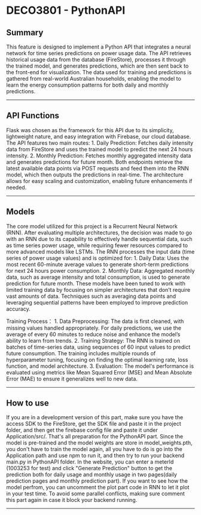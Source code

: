 # DECO3801 - PythonAPI

## Summary

This feature is designed to implement a Python API that integrates a neural network for time series predictions on power usage data. The API retrieves historical usage data from the database (FireStore), processes it through the trained model, and generates predictions, which are then sent back to the front-end for visualization. The data used for training and predictions is gathered from real-world Australian households, enabling the model to learn the energy consumption patterns for both daily and monthly predictions.

---

## API Functions

Flask was chosen as the framework for this API due to its simplicity, lightweight nature, and easy integration with Firebase, our cloud database. The API features two main routes:
    1. Daily Prediction: Fetches daily intensity data from FireStore and uses the trained model to predict the next 24 hours intensity.
    2. Monthly Prediction: Fetches monthly aggregated intensity data and generates predictions for future month.
Both endpoints retrieve the latest available data points via POST requests and feed them into the RNN model, which then outputs the predictions in real-time. The architecture allows for easy scaling and customization, enabling future enhancements if needed.

---

## Models

The core model utilized for this project is a Recurrent Neural Network (RNN). After evaluating multiple architectures, the decision was made to go with an RNN due to its capability to effectively handle sequential data, such as time series power usage, while requiring fewer resources compared to more advanced models like LSTMs.
The RNN processes the input data (time series of power usage values) and is optimized for:
    1. Daily Data: Uses the most recent 60-minute average values to generate short-term predictions for next 24 hours power consumption.
    2. Monthly Data: Aggregated monthly data, such as average intensity and total consumption, is used to generate prediction for future month.
These models have been tuned to work with limited training data by focusing on simpler architectures that don’t require vast amounts of data. Techniques such as averaging data points and leveraging sequential patterns have been employed to improve prediction accuracy.

Training Process：
    1. Data Preprocessing: The data is first cleaned, with missing values handled appropriately. For daily predictions, we use the average of every 60 minutes to reduce noise and enhance the model’s ability to learn from trends.
    2. Training Strategy: The RNN is trained on batches of time-series data, using sequences of 60 input values to predict future consumption. The training includes multiple rounds of hyperparameter tuning, focusing on finding the optimal learning rate, loss function, and model architecture.
    3. Evaluation: The model's performance is evaluated using metrics like Mean Squared Error (MSE) and Mean Absolute Error (MAE) to ensure it generalizes well to new data.

---

## How to use

If you are in a development version of this part, make sure you have the access SDK to the FireStore, get the SDK file and paste it in the project folder, and then get the firebase config file and paste it under Application/src/. That's all preparation for the PythonAPI part. Since the model is pre-trained and the model weights are store in model_weights.pth, you don't have to train the model again, all you have to do is go into the Application path and use npm to run it, and then try to run your backend main.py in PythonAPI folder. In the website, you can enter a meterId (1003253 for test) and click "Generate Prediction" button to get the prediction both for daily usage and monthly usage in two pages(daily prediction pages and monthly prediction part). If you want to see how the model perfrom, you can uncomment the plot part code in RNN to let it plot in your test time. To avoid some parallel conflicts, making sure comment this part again in case it block your backend running.

---
